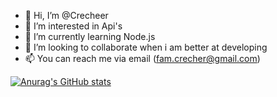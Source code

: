 - 👋 Hi, I’m @Crecheer
- 👀 I’m interested in Api's
- 🌱 I’m currently learning Node.js
- 💞️ I’m looking to collaborate when i am better at developing
- 📫 You can reach me via email (fam.crecher@gmail.com)

[![Anurag's GitHub stats](https://github-readme-stats.vercel.app/api?username=Crecheer)](https://github.com/anuraghazra/github-readme-stats)
